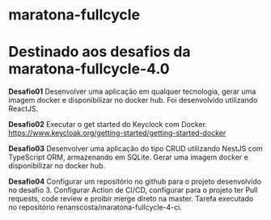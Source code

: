 # maratona-fullcycle
<h1>Destinado aos desafios da maratona-fullcycle-4.0</h1>

<strong>Desafio01</strong>
Desenvolver uma aplicação em qualquer tecnologia, gerar uma imagem docker e disponibilizar no docker hub.
Foi desenvolvido utilizando ReactJS.

<strong>Desafio02</strong>
Executar o get started do Keyclock com Docker.
https://www.keycloak.org/getting-started/getting-started-docker

<strong>Desafio03</strong>
Desenvolver uma aplicação do tipo CRUD utilizando NestJS com TypeScript ORM, armazenando em SQLite. Gerar uma imagem docker e disponibilizar no docker hub.

<strong>Desafio04</strong>
Configurar um repositório no github para o projeto desenvolvido no desafio 3. Configurar Action de CI/CD, configurar para o projeto ter Pull requests, code review e proibir merge direto na master.
Tarefa executado no repositório renanscosta/maratona-fullcycle-4-ci.